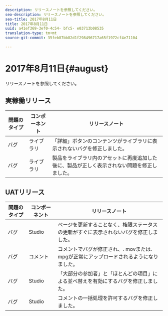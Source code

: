 ```yaml
---
description: リリースノートを参照してください。
seo-description: リリースノートを参照してください。
seo-title: 2017年8月11日
title: 2017年8月11日
uuid: a41ef369-3ef0-4c54- bfc5- e03713b08535
translation-type: tm+mt
source-git-commit: 35feb87bb82d1f298496717a65f1972cf4e71104

---
```



# 2017年8月11日{#august}

リリースノートを参照してください。

## 実稼働リリース

| **問題のタイプ** | **コンポーネント** | **リリースノート** |
|---|---|---|
| バグ | ライブラリ | 「詳細」ボタンのコンテンツがライブラリに表示されないバグを修正しました。 |
| バグ | ライブラリ | 製品をライブラリ内のアセットに再度追加した後に、製品が正しく表示されない問題を修正しました。 |

## UATリリース

| **問題のタイプ** | **コンポーネント** | **リリースノート** |
|---|---|---|
| バグ | Studio | ページを更新することなく、権限ステータスの更新がすぐに表示されないバグを修正しました。 |
| バグ | コメント | コメントでバグが修正され、. movまたは. mpgが正常にアップロードされるようになりました。 |
| バグ | Studio | 「大部分の参加者」と「ほとんどの項目」による並べ替えを有効にするバグを修正しました。 |
| バグ | Studio | コメントの一括処理を許可するバグを修正しました。 |

